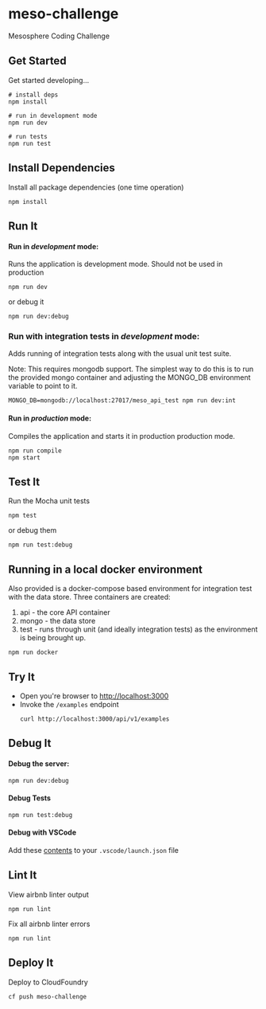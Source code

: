 # meso-challenge

Mesosphere Coding Challenge

## Get Started

Get started developing...

```shell
# install deps
npm install

# run in development mode
npm run dev

# run tests
npm run test
```

## Install Dependencies

Install all package dependencies (one time operation)

```shell
npm install
```

## Run It
#### Run in *development* mode:
Runs the application is development mode. Should not be used in production

```shell
npm run dev
```

or debug it

```shell
npm run dev:debug
```

### Run with integration tests in *development* mode:

Adds running of integration tests along with the usual unit test suite.

Note: This requires mongodb support.  The simplest way to do this is to run the provided
mongo container and adjusting the MONGO_DB environment variable to point to it.

```shell
MONGO_DB=mongodb://localhost:27017/meso_api_test npm run dev:int
```

#### Run in *production* mode:

Compiles the application and starts it in production production mode.

```shell
npm run compile
npm start
```

## Test It

Run the Mocha unit tests

```shell
npm test
```

or debug them

```shell
npm run test:debug
```

## Running in a local docker environment

Also provided is a docker-compose based environment for integration test with the data store.  Three containers are created:

  1. api - the core API container
  2. mongo - the data store
  3. test - runs through unit (and ideally integration tests) as the environment is being brought up.

```shell
npm run docker
```

## Try It
* Open you're browser to [http://localhost:3000](http://localhost:3000)
* Invoke the `/examples` endpoint
  ```shell
  curl http://localhost:3000/api/v1/examples
  ```


## Debug It

#### Debug the server:

```
npm run dev:debug
```

#### Debug Tests

```
npm run test:debug
```

#### Debug with VSCode

Add these [contents](https://github.com/cdimascio/generator-express-no-stress/blob/next/assets/.vscode/launch.json) to your `.vscode/launch.json` file
## Lint It

View airbnb linter output

```
npm run lint
```

Fix all airbnb linter errors

```
npm run lint
```

## Deploy It

Deploy to CloudFoundry

```shell
cf push meso-challenge
```



